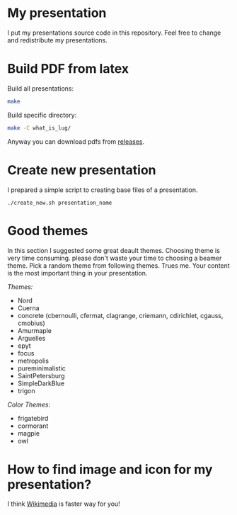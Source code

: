 # My presentation

I put my presentations source code in this repository.
Feel free to change and redistribute my presentations.

# Build PDF from latex

Build all presentations:

```bash
make
```

Build specific directory:
```bash
make -C what_is_lug/
```

Anyway you can download pdfs from [releases](https://github.com/alirezaarzehgar/my-presentations/releases).

# Create new presentation

I prepared a simple script to creating base files of a presentation.

```
./create_new.sh presentation_name
```

# Good themes
In this section I suggested some great deault themes. Choosing theme is very time consuming.
please don't waste your time to choosing a beamer theme. Pick a random theme from following themes.
Trues me. Your content is the most important thing in your presentation.

*Themes:*
- Nord
- Cuerna
- concrete (cbernoulli, cfermat, clagrange, criemann, cdirichlet, cgauss, cmobius)
- Amurmaple
- Arguelles
- epyt
- focus
- metropolis
- pureminimalistic
- SaintPetersburg
- SimpleDarkBlue
- trigon

*Color Themes:*
- frigatebird
- cormorant
- magpie
- owl

# How to find image and icon for my presentation?
I think [Wikimedia](https://commons.wikimedia.org/wiki/Main_Page) is faster way for you!
